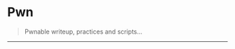 # Pwn

>Pwnable writeup, practices and scripts...

-----------------------------------------------------
